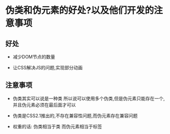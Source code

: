 # 伪类和伪元素的好处?以及他们开发的注意事项

## 好处

* 减少DOM节点的数量

* 让CSS解决JS的问题,实现部分动画

## 注意事项

* 伪类其实可以说是一种类 所以说可以使用多个伪类,但是伪元素只能存在一个,并且伪元素必须在最后面才可以

* 伪类是CSS2.1推出的,不存在兼容性问题,而伪元素存在兼容问题

* 权重的话: 伪类相当于类 而伪元素相当于标签
